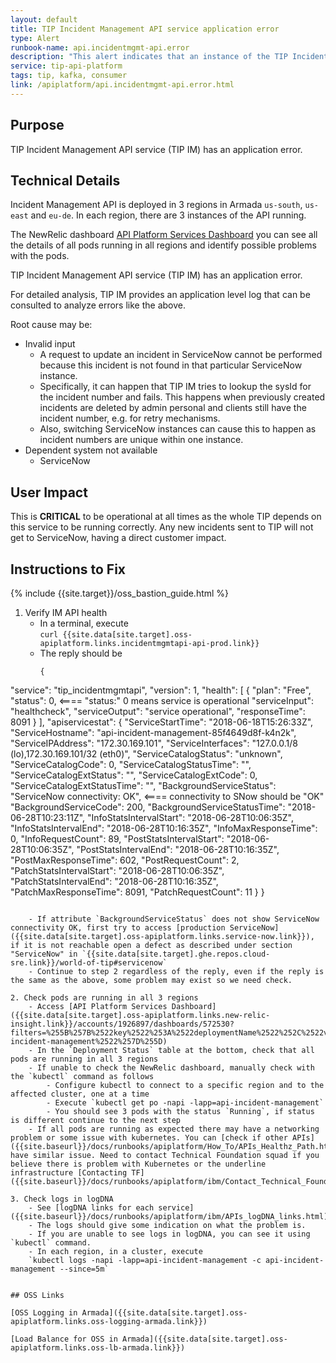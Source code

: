 ```yaml
---
layout: default
title: TIP Incident Management API service application error
type: Alert
runbook-name: api.incidentmgmt-api.error
description: "This alert indicates that an instance of the TIP Incident Management API service (TIP IM) has an application error."
service: tip-api-platform
tags: tip, kafka, consumer
link: /apiplatform/api.incidentmgmt-api.error.html
---
```


## Purpose
TIP Incident Management API service (TIP IM) has an application error.


## Technical Details
Incident Management API is deployed in 3 regions in Armada `us-south`, `us-east` and `eu-de`. In each region, there are 3 instances of the API running.

The NewRelic dashboard [API Platform Services Dashboard]({{site.data[site.target].oss-apiplatform.links.new-relic-insight.link}}/accounts/1926897/dashboards/572530?filters=%255B%257B%2522key%2522%253A%2522deploymentName%2522%252C%2522value%2522%253A%2522api-incident-management%2522%257D%255D) you can see all the details of all pods running in all regions and identify possible problems with the pods.

TIP Incident Management API service (TIP IM) has an application error.

For detailed analysis, TIP IM provides an application level log that can be consulted to analyze errors like the above.

Root cause may be:  

- Invalid input
  - A request to update an incident in ServiceNow cannot be performed because this incident is not found in that particular ServiceNow instance.
  - Specifically, it can happen that TIP IM tries to lookup the sysId for the incident number and fails. This happens when previously created incidents are deleted by admin personal and clients still have the incident number, e.g. for retry mechanisms.
  - Also, switching ServiceNow instances can cause this to happen as incident numbers are unique within one instance.
- Dependent system not available
  - ServiceNow


## User Impact
This is **CRITICAL** to be operational at all times as the whole TIP depends on this service to be running correctly. Any new incidents sent to TIP will not get to ServiceNow, having a direct customer impact.


## Instructions to Fix

{% include {{site.target}}/oss_bastion_guide.html %}

1. Verify IM API health
   - In a terminal, execute  
   `curl {{site.data[site.target].oss-apiplatform.links.incidentmgmtapi-api-prod.link}}`
    - The reply should be  
      ```
	  {
  "service": "tip_incidentmgmtapi",
  "version": 1,
  "health": [
    {
      "plan": "Free",
      "status": 0,		                        <==== "status:" 0  means service is operational
      "serviceInput": "healthcheck",
      "serviceOutput": "service operational",
      "responseTime": 8091
    }
  ],
  "apiservicestat": {
    "ServiceStartTime": "2018-06-18T15:26:33Z",
    "ServiceHostname": "api-incident-management-85f4649d8f-k4n2k",
    "ServiceIPAddress": "172.30.169.101",
    "ServiceInterfaces": "127.0.0.1/8 (lo),172.30.169.101/32 (eth0)",
    "ServiceCatalogStatus": "unknown",
    "ServiceCatalogCode": 0,
    "ServiceCatalogStatusTime": "",
    "ServiceCatalogExtStatus": "",
    "ServiceCatalogExtCode": 0,
    "ServiceCatalogExtStatusTime": "",
    "BackgroundServiceStatus": "ServiceNow connectivity: OK",  <==== connectivity to SNow should be "OK"
    "BackgroundServiceCode": 200,
    "BackgroundServiceStatusTime": "2018-06-28T10:23:11Z",
    "InfoStatsIntervalStart": "2018-06-28T10:06:35Z",
    "InfoStatsIntervalEnd": "2018-06-28T10:16:35Z",
    "InfoMaxResponseTime": 0,
    "InfoRequestCount": 89,
    "PostStatsIntervalStart": "2018-06-28T10:06:35Z",
    "PostStatsIntervalEnd": "2018-06-28T10:16:35Z",
    "PostMaxResponseTime": 602,
    "PostRequestCount": 2,
    "PatchStatsIntervalStart": "2018-06-28T10:06:35Z",
    "PatchStatsIntervalEnd": "2018-06-28T10:16:35Z",
    "PatchMaxResponseTime": 8091,
    "PatchRequestCount": 11
  }
}
```

    - If attribute `BackgroundServiceStatus` does not show ServiceNow connectivity OK, first try to access [production ServiceNow]({{site.data[site.target].oss-apiplatform.links.service-now.link}}), if it is not reachable open a defect as described under section "ServiceNow" in `{{site.data[site.target].ghe.repos.cloud-sre.link}}/world-of-tip#servicenow`
    - Continue to step 2 regardless of the reply, even if the reply is the same as the above, some problem may exist so we need check.

2. Check pods are running in all 3 regions
    - Access [API Platform Services Dashboard]({{site.data[site.target].oss-apiplatform.links.new-relic-insight.link}}/accounts/1926897/dashboards/572530?filters=%255B%257B%2522key%2522%253A%2522deploymentName%2522%252C%2522value%2522%253A%2522api-incident-management%2522%257D%255D)
    - In the `Deployment Status` table at the bottom, check that all pods are running in all 3 regions
    - If unable to check the NewRelic dashboard, manually check with the `kubectl` command as follows
        - Configure kubectl to connect to a specific region and to the affected cluster, one at a time
        - Execute `kubectl get po -napi -lapp=api-incident-management`
        - You should see 3 pods with the status `Running`, if status is different continue to the next step
    - If all pods are running as expected there may have a networking problem or some issue with kubernetes. You can [check if other APIs]({{site.baseurl}}/docs/runbooks/apiplatform/How_To/APIs_Healthz_Path.html) have similar issue. Need to contact Technical Foundation squad if you believe there is problem with Kubernetes or the underline infrastructure [Contacting TF]({{site.baseurl}}/docs/runbooks/apiplatform/ibm/Contact_Technical_Foundation.html)

3. Check logs in logDNA
    - See [logDNA links for each service]({{site.baseurl}}/docs/runbooks/apiplatform/ibm/APIs_logDNA_links.html)
    - The logs should give some indication on what the problem is.
    - If you are unable to see logs in logDNA, you can see it using `kubectl` command.
    - In each region, in a cluster, execute  
    `kubectl logs -napi -lapp=api-incident-management -c api-incident-management --since=5m`  
    

## OSS Links

[OSS Logging in Armada]({{site.data[site.target].oss-apiplatform.links.oss-logging-armada.link}})

[Load Balance for OSS in Armada]({{site.data[site.target].oss-apiplatform.links.oss-lb-armada.link}})

